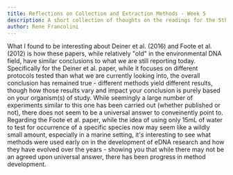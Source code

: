 ```yaml
---
title: Reflections on Collection and Extraction Methods - Week 5
description: A short collection of thoughts on the readings for the 5th week of classes
author: Rene Francolini
---
```


What I found to be interesting about Deiner et al. (2016) and Foote et al. (2012) is how these papers, while relatively "old" in the environmental DNA field, have similar conclusions to what we are still reporting today. Specifically for the Deiner et al. paper, while it focuses on different protocols tested than what we are currently looking into, the overall conclusion has remained true - different methods yield different results, though how those results vary and impact your conclusion is purely based on your organism(s) of study. While seemingly a large number of experiments similar to this one has been carried out (whether published or not), there does not seem to be a universal answer to conveinently point to. Regarding the Foote et al. paper, while the idea of using only 15mL of water to test for occurrence of a specific species now may seem like a wildly small amount, especially in a marine setting, it's interesting to see what methods were used early on in the development of eDNA research and how they have evolved over the years - showing you that while there may not be an agreed upon universal answer, there has been progress in method development. 


